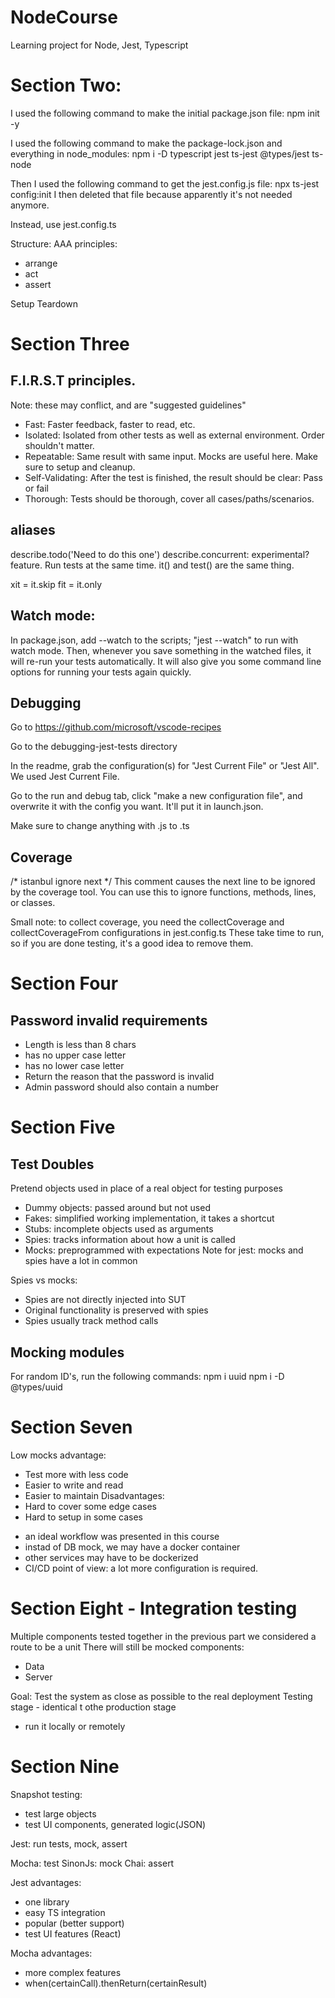 # NodeCourse
Learning project for Node, Jest, Typescript


# Section Two:
I used the following command to make the initial package.json file:
npm init -y

I used the following command to make the package-lock.json and everything in node_modules:
npm i -D typescript jest ts-jest @types/jest ts-node

Then I used the following command to get the jest.config.js file:
npx ts-jest config:init
I then deleted that file because apparently it's not needed anymore.

Instead, use jest.config.ts

Structure:
AAA principles:
- arrange
- act
- assert

Setup
Teardown

# Section Three

## F.I.R.S.T principles. 
Note: these may conflict, and are "suggested guidelines"

- Fast: Faster feedback, faster to read, etc.
- Isolated: Isolated from other tests as well as external environment. Order shouldn't matter.
- Repeatable: Same result with same input. Mocks are useful here. Make sure to setup and cleanup.
- Self-Validating: After the test is finished, the result should be clear: Pass or fail
- Thorough: Tests should be thorough, cover all cases/paths/scenarios.

## aliases

describe.todo('Need to do this one')
describe.concurrent: experimental? feature. Run tests at the same time.
it() and test() are the same thing.

xit = it.skip
fit = it.only

## Watch mode:
In package.json, add --watch to the scripts; "jest --watch" to run with watch mode.
Then, whenever you save something in the watched files, it will re-run your tests automatically. 
It will also give you some command line options for running your tests again quickly.

## Debugging

Go to https://github.com/microsoft/vscode-recipes

Go to the debugging-jest-tests directory

In the readme, grab the configuration(s) for "Jest Current File" or "Jest All". We used Jest Current File.

Go to the run and debug tab, click "make a new configuration file", and overwrite it with the config you want. It'll put it in launch.json.

Make sure to change anything with .js to .ts

## Coverage

/* istanbul ignore next */
This comment causes the next line to be ignored by the coverage tool. You can use this to ignore functions, methods, lines, or classes.

Small note: to collect coverage, you need the collectCoverage and collectCoverageFrom configurations in jest.config.ts
These take time to run, so if you are done testing, it's a good idea to remove them.

# Section Four

## Password invalid requirements
- Length is less than 8 chars
- has no upper case letter
- has no lower case letter
- Return the reason that the password is invalid
- Admin password should also contain a number

# Section Five

## Test Doubles
Pretend objects used in place of a real object for testing purposes
- Dummy objects: passed around but not used
- Fakes: simplified working implementation, it takes a shortcut
- Stubs: incomplete objects used as arguments
- Spies: tracks information about how a unit is called
- Mocks: preprogrammed with expectations
Note for jest: mocks and spies have a lot in common

Spies vs mocks:
- Spies are not directly injected into SUT
- Original functionality is preserved with spies
- Spies usually track method calls

## Mocking modules
For random ID's, run the following commands:
npm i uuid
npm i -D @types/uuid

# Section Seven

Low mocks advantage:
- Test more with less code
- Easier to write and read
- Easier to maintain
Disadvantages:
- Hard to cover some edge cases
- Hard to setup in some cases
+ an ideal workflow was presented in this course
+ instad of DB mock, we may have a docker container
+ other services may have to be dockerized
+ CI/CD point of view: a lot more configuration is required.

# Section Eight - Integration testing

Multiple components tested together
in the previous part we considered a route to be a unit
There will still be mocked components:
- Data
- Server

Goal: Test the system as close as possible to the real deployment
Testing stage - identical t othe production stage
- run it locally or remotely

# Section Nine
Snapshot testing:
- test large objects
- test UI components, generated logic(JSON)

Jest: run tests, mock, assert

Mocha: test
    SinonJs: mock
    Chai: assert

Jest advantages:
- one library
- easy TS integration
- popular (better support)
- test UI features (React)

Mocha advantages:
- more complex features
- when(certainCall).thenReturn(certainResult)
